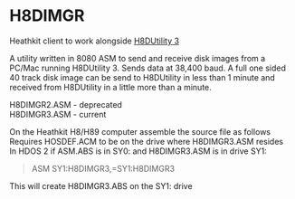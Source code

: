 # H8DIMGR
Heathkit client to work alongside [H8DUtility 3](https://github.com/lesbird/H8DUtility3)

A utility written in 8080 ASM to send and receive disk images from a PC/Mac running H8DUtility 3. Sends data at 38,400 baud. A full one sided 40 track disk image can be send to H8DUtility in less than 1 minute and received from H8DUtility in a little more than a minute.

H8DIMGR2.ASM - deprecated<br>
H8DIMGR3.ASM - current

On the Heathkit H8/H89 computer assemble the source file as follows<br>
Requires HOSDEF.ACM to be on the drive where H8DIMGR3.ASM resides<br>
In HDOS 2 if ASM.ABS is in SY0: and H8DIMGR3.ASM is in drive SY1:<br>

>ASM SY1:H8DIMGR3,=SY1:H8DIMGR3<br>

This will create H8DIMGR3.ABS on the SY1: drive
